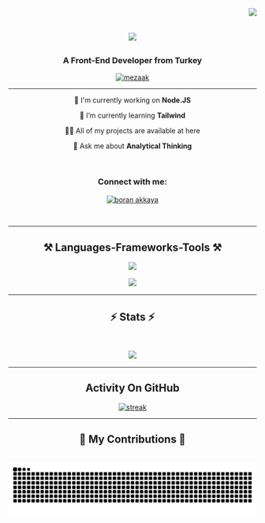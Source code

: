 <img align="right" src="https://komarev.com/ghpvc/?username=Mezaak&color=blue" />

<h1 align="center">
    <img src="https://readme-typing-svg.herokuapp.com/?font=Righteous&size=35&center=true&vCenter=true&width=500&height=70&duration=4000&lines=Hi+There!+👋;+I'm+Boran+Akkaya!;" />
</h1>

<h3 align="center">A Front-End Developer from Turkey</h3>

[<p align="center"> <a href="https://github.com/ryo-ma/github-profile-trophy"><img src="https://github-profile-trophy.vercel.app/?username=mezaak" alt="mezaak" /></a> </p>](url)

<div align="center">
<hr>
    
 🧠 I'm currently working on **Node.JS**

🌱 I’m currently learning **Tailwind**

 👨‍💻 All of my projects are available at here

 💬 Ask me about **Analytical Thinking**

</div>

<br>

<h3 align="center">Connect with me:</h3>
<p align="center">
<a href="https://linkedin.com/in/boran-akkaya" target="blank"><img align="center" src="https://raw.githubusercontent.com/rahuldkjain/github-profile-readme-generator/master/src/images/icons/Social/linked-in-alt.svg" alt="boran akkaya" height="30" width="40" /></a>
</p>

<br>
<hr>
<h2 align="center">⚒️ Languages-Frameworks-Tools ⚒️</h2>
<div align="center">
<p> <a href="https://github.com/Mezaak"><img src="https://skillicons.dev/icons?i=vscode,github,git,npm,yarn,vite,html,css,js,express,nodejs,tailwind"> </a> </p>
    <p> <a href="https://github.com/Mezaak"><img src="https://skillicons.dev/icons?i=,bootstrap,ps,react,mongodb,ts,"> </a> </p>
</div>   
<hr>
<h2 align="center">⚡ Stats ⚡</h2>
<br>
<p align="center">
<img height="200px" src="https://github-readme-stats.vercel.app/api?username=Mezaak&hide_border=true&show_icons=true&count_private=true&theme=gruvbox&bg_color=151515">
</p>
<hr>
<h2 align="center">Activity On GitHub</h2>

<p align="center">
  <a href="https://github.com/Mezaak">      
<img title="stats" alt="streak" src="https://github-readme-streak-stats.herokuapp.com/?user=Mezaak&theme=dark&hide_border=true&stroke=f53b3b"/>
</a> 
</p>
<hr>
<div align="center">
<h2>🐍 My Contributions 🐍</h2>
<br>
<picture>
<source media="(prefers-color-scheme: dark)" srcset="https://raw.githubusercontent.com/Mezaak/Mezaak/output/github-contribution-grid-snake-dark.svg">
<source media="(prefers-color-scheme: light)" srcset="https://raw.githubusercontent.com/Mezaak/Mezaak/output/github-contribution-grid-snake.svg">
<img alt="github contribution grid snake animation" src="https://raw.githubusercontent.com/Mezaak/Mezaak/output/github-contribution-grid-snake.svg">
</picture>

<br/><br/><br/>
</div>

